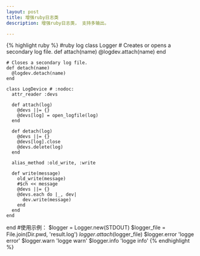 ```yaml
---
layout: post
title: 增强ruby日志类
description: 增强ruby日志类， 支持多输出。

---
```

{% highlight ruby %}
  #ruby log
  class Logger
    # Creates or opens a secondary log file.
    def attach(name)
      @logdev.attach(name)
    end
  
    # Closes a secondary log file.
    def detach(name)
      @logdev.detach(name)
    end
  
    class LogDevice # :nodoc:
      attr_reader :devs
  
      def attach(log)
        @devs ||= {}
        @devs[log] = open_logfile(log)
      end
  
      def detach(log)
        @devs ||= {}
        @devs[log].close
        @devs.delete(log)
      end
  
      alias_method :old_write, :write
  
      def write(message)
        old_write(message)
        #$ch << message
        @devs ||= {}
        @devs.each do |_, dev|
          dev.write(message)
        end
      end
    end
  end
  #使用示例：
  $logger = Logger.new(STDOUT)
  $logger_file = File.join(Dir.pwd, 'result.log')
  $logger.attach($logger_file)
  $logger.error 'logge error'
  $logger.warn 'logge warn'
  $logger.info 'logge info'
{% endhighlight %}
